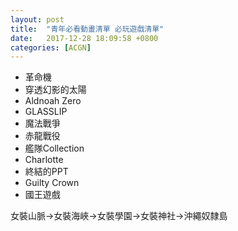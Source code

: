 ```yaml
---
layout: post
title:  "青年必看動畫清單 必玩遊戲清單"
date:   2017-12-28 18:09:58 +0800
categories: [ACGN]
---
```


* 革命機
* 穿透幻影的太陽
* Aldnoah Zero
* GLASSLIP
* 魔法戰爭
* 赤龍戰役
* 艦隊Collection
* Charlotte
* 終結的PPT
* Guilty Crown
* 國王遊戲


女裝山脈->女裝海峽->女裝學園->女裝神社->沖繩奴隸島